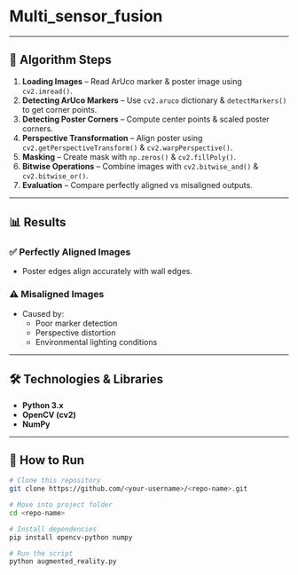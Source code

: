 # Multi_sensor_fusion

---

## 🧠 Algorithm Steps
1. **Loading Images** – Read ArUco marker & poster image using `cv2.imread()`.
2. **Detecting ArUco Markers** – Use `cv2.aruco` dictionary & `detectMarkers()` to get corner points.
3. **Detecting Poster Corners** – Compute center points & scaled poster corners.
4. **Perspective Transformation** – Align poster using `cv2.getPerspectiveTransform()` & `cv2.warpPerspective()`.
5. **Masking** – Create mask with `np.zeros()` & `cv2.fillPoly()`.
6. **Bitwise Operations** – Combine images with `cv2.bitwise_and()` & `cv2.bitwise_or()`.
7. **Evaluation** – Compare perfectly aligned vs misaligned outputs.

---

## 📊 Results

### ✅ Perfectly Aligned Images
- Poster edges align accurately with wall edges.

### ⚠️ Misaligned Images
- Caused by:
  - Poor marker detection  
  - Perspective distortion  
  - Environmental lighting conditions

---

## 🛠️ Technologies & Libraries
- **Python 3.x**
- **OpenCV (cv2)**
- **NumPy**

---


## 🚀 How to Run

```bash
# Clone this repository
git clone https://github.com/<your-username>/<repo-name>.git

# Move into project folder
cd <repo-name>

# Install dependencies
pip install opencv-python numpy

# Run the script
python augmented_reality.py
